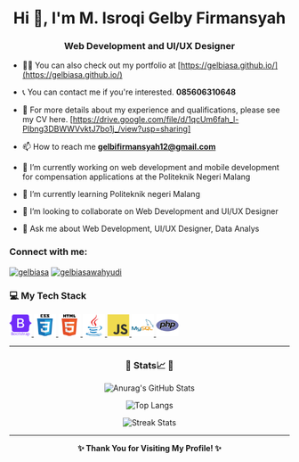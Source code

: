 <h1 align="center">Hi 👋, I'm M. Isroqi Gelby Firmansyah</h1>
<h3 align="center"> Web Development and UI/UX Designer</h3>

- 👨‍💻 You can also check out my portfolio at [https://gelbiasa.github.io/](https://gelbiasa.github.io/)

- 📞 You can contact me if you're interested. **085606310648**

- 📩 For more details about my experience and qualifications, please see my CV here. [https://drive.google.com/file/d/1qcUm6fah_l-Plbng3DBWWVvktJ7bo1j_/view?usp=sharing]

- 📫 How to reach me **gelbifirmansyah12@gmail.com**

- 🔭 I’m currently working on web development and mobile development for compensation applications at the Politeknik Negeri Malang
- 🌱 I’m currently learning Politeknik negeri Malang
- 👯 I’m looking to collaborate on Web Development and UI/UX Designer
- 💬 Ask me about Web Development, UI/UX Designer, Data Analys

<h3 align="left">Connect with me:</h3>
<p align="left">

<a href="https://www.linkedin.com/in/gelbifirmansyah/" target="blank"><img align="center" src="https://cdn.jsdelivr.net/npm/simple-icons@3.0.1/icons/linkedin.svg" alt="gelbiasa" height="30" width="40" /></a>
<a href="https://instagram.com/gelbiasa" target="blank"><img align="center" src="https://cdn.jsdelivr.net/npm/simple-icons@3.0.1/icons/instagram.svg" alt="gelbiasawahyudi" height="30" width="40" /></a>

</p>

### 💻 **My Tech Stack**

<p align="left"> <a href="https://getbootstrap.com" target="_blank" rel="noreferrer"> <img src="https://raw.githubusercontent.com/devicons/devicon/master/icons/bootstrap/bootstrap-plain-wordmark.svg" alt="bootstrap" width="40" height="40"/> </a> <a href="https://www.w3schools.com/css/" target="_blank" rel="noreferrer"> <img src="https://raw.githubusercontent.com/devicons/devicon/master/icons/css3/css3-original-wordmark.svg" alt="css3" width="40" height="40"/> </a> <a href="https://www.w3.org/html/" target="_blank" rel="noreferrer"> <img src="https://raw.githubusercontent.com/devicons/devicon/master/icons/html5/html5-original-wordmark.svg" alt="html5" width="40" height="40"/> </a> <a href="https://www.java.com" target="_blank" rel="noreferrer"> <img src="https://raw.githubusercontent.com/devicons/devicon/master/icons/java/java-original.svg" alt="java" width="40" height="40"/> </a> <a href="https://developer.mozilla.org/en-US/docs/Web/JavaScript" target="_blank" rel="noreferrer"> <img src="https://raw.githubusercontent.com/devicons/devicon/master/icons/javascript/javascript-original.svg" alt="javascript" width="40" height="40"/> </a> <a href="https://www.mysql.com/" target="_blank" rel="noreferrer"> <img src="https://raw.githubusercontent.com/devicons/devicon/master/icons/mysql/mysql-original-wordmark.svg" alt="mysql" width="40" height="40"/> </a> <a href="https://www.php.net" target="_blank" rel="noreferrer"> <img src="https://raw.githubusercontent.com/devicons/devicon/master/icons/php/php-original.svg" alt="php" width="40" height="40"/> </a> </p>

---

<div align="center">


### 🌟 **Stats📈** 🌟

![Anurag's GitHub Stats](https://github-readme-stats.vercel.app/api?username=gelbiasa&show_icons=true&theme=radical&hide_border=false&title_color=ffffff&icon_color=ffffff&text_color=ffffff&bg_color=000080&border_color=ffffff&border_radius=10&card_width=1000)

![Top Langs](https://github-readme-stats.vercel.app/api/top-langs/?username=gelbiasa&layout=compact&theme=radical&hide_border=false&title_color=ffffff&text_color=ffffff&bg_color=000080&border_color=ffffff&border_radius=10&card_width=1000)

![Streak Stats](https://github-readme-streak-stats.herokuapp.com/?user=gelbiasa&theme=radical&hide_border=false&background=000080&stroke=ffffff&ring=ffffff&fire=ffffff&currStreakLabel=ffffff&border_radius=10&card_width=1000)

---

**✨ Thank You for Visiting My Profile! ✨**

</div>
